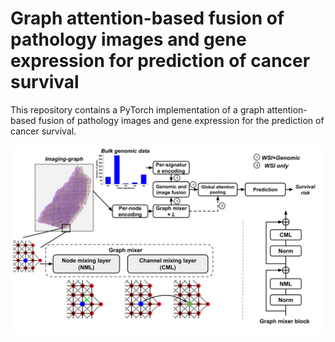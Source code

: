 # Graph attention-based fusion of pathology images and gene expression for prediction of cancer survival

This repository contains a PyTorch implementation of a graph attention-based fusion of pathology images and gene expression for the prediction of cancer survival.
<p align="center">
<img src="https://github.com/vkola-lab/tmi2024/blob/main/figures/framework.svg" width="100%" height="80%">
</p>
